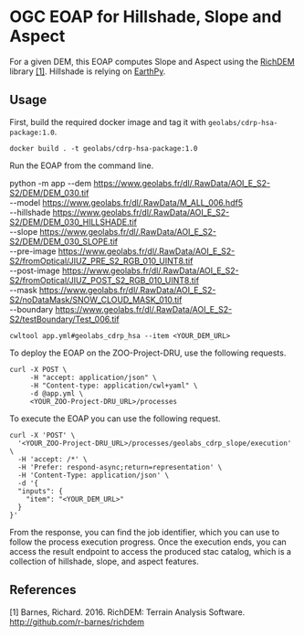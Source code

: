 # OGC EOAP for Hillshade, Slope and Aspect

For a given DEM, this EOAP computes Slope and Aspect using the [RichDEM](https://richdem.readthedocs.io/en/latest/) library [[1]](#references). Hillshade is relying on [EarthPy](https://earthpy.readthedocs.io/en/latest/). 

## Usage

First, build the required docker image and tag it with `geolabs/cdrp-hsa-package:1.0`.

````
docker build . -t geolabs/cdrp-hsa-package:1.0
````

Run the EOAP from the command line.

python -m app --dem https://www.geolabs.fr/dl/.RawData/AOI_E_S2-S2/DEM/DEM_030.tif \
  --model https://www.geolabs.fr/dl/.RawData/M_ALL_006.hdf5 \
  --hillshade https://www.geolabs.fr/dl/.RawData/AOI_E_S2-S2/DEM/DEM_030_HILLSHADE.tif  \
  --slope https://www.geolabs.fr/dl/.RawData/AOI_E_S2-S2/DEM/DEM_030_SLOPE.tif  \
  --pre-image https://www.geolabs.fr/dl/.RawData/AOI_E_S2-S2/fromOptical/JIUZ_PRE_S2_RGB_010_UINT8.tif \
  --post-image https://www.geolabs.fr/dl/.RawData/AOI_E_S2-S2/fromOptical/JIUZ_POST_S2_RGB_010_UINT8.tif \
  --mask https://www.geolabs.fr/dl/.RawData/AOI_E_S2-S2/noDataMask/SNOW_CLOUD_MASK_010.tif \
  --boundary https://www.geolabs.fr/dl/.RawData/AOI_E_S2-S2/testBoundary/Test_006.tif

````
cwltool app.yml#geolabs_cdrp_hsa --item <YOUR_DEM_URL>
````

To deploy the EOAP on the ZOO-Project-DRU, use the following requests.

````
curl -X POST \
     -H "accept: application/json" \
     -H "Content-type: application/cwl+yaml" \
     -d @app.yml \
     <YOUR_ZOO-Project-DRU_URL>/processes
````

To execute the EOAP you can use the following request.

````
curl -X 'POST' \
  '<YOUR_ZOO-Project-DRU_URL>/processes/geolabs_cdrp_slope/execution' \
  -H 'accept: /*' \
  -H 'Prefer: respond-async;return=representation' \
  -H 'Content-Type: application/json' \
  -d '{
  "inputs": {
    "item": "<YOUR_DEM_URL>"
  }
}'
````

From the response, you can find the job identifier, which you can use to follow the process execution progress. Once the execution ends, you can access the result endpoint to access the produced stac catalog, which is a collection of hillshade, slope, and aspect features.


## References

[1] Barnes, Richard. 2016. RichDEM: Terrain Analysis Software. http://github.com/r-barnes/richdem